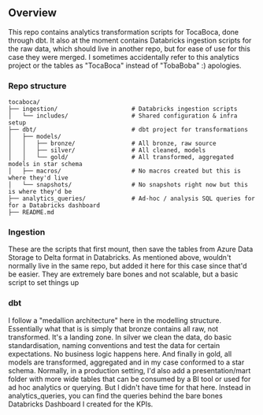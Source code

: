 ## Overview
This repo contains analytics transformation scripts for TocaBoca, done through dbt. It also at the moment contains Databricks ingestion scripts for the raw data, which should live in another repo, but for ease of use for this case they were merged. I sometimes accidentally refer to this analytics project or the tables as "TocaBoca" instead of "TobaBoba" :) apologies.

### Repo structure
```text
tocaboca/
├── ingestion/                     # Databricks ingestion scripts
│   └── includes/                  # Shared configuration & infra setup
├── dbt/                           # dbt project for transformations
│   ├── models/                   
│   │   ├── bronze/                # All bronze, raw source
│   │   ├── silver/                # All cleaned, models
│   │   └── gold/                  # All transformed, aggregated models in star schema
│   ├── macros/                    # No macros created but this is where they'd live
│   └── snapshots/                 # No snapshots right now but this is where they'd be
├── analytics_queries/             # Ad-hoc / analysis SQL queries for for a Databricks dashboard
├── README.md
```

### Ingestion
These are the scripts that first mount, then save the tables from Azure Data Storage to Delta format in Databricks. As mentioned above, wouldn't normally live in the same repo, but added it here for this case since that'd be easier. They are extremely bare bones and not scalable, but a basic script to set things up

### dbt
I follow a "medallion architecture" here in the modelling structure. Essentially what that is is simply that bronze contains all raw, not transformed. It's a landing zone. In silver we clean the data, do basic standardisation, naming conventions and test the data for certain expectations. No business logic happens here. And finally in gold, all models are transformed, aggregated and in my case conformed to a star schema. Normally, in a production setting, I'd also add a presentation/mart folder with more wide tables that can be consumed by a BI tool or used for ad hoc analytics or querying. But I didn't have time for that here. Instead in analytics_queries, you can find the queries behind the bare bones Databricks Dashboard I created for the KPIs. 
